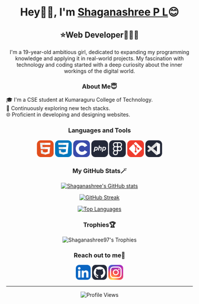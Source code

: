 <div align="center">

# Hey👋🏻, I'm [Shaganashree P L](https://github.com/Shaganashree97)😊
  
## ⭐Web Developer👩🏻‍💻

I'm a 19-year-old ambitious girl, dedicated to expanding my programming knowledge and applying it in real-world projects. My fascination with technology and coding started with a deep curiosity about the inner workings of the digital world.

### About Me😇
<div align="left">
 🎓 I'm a CSE student at Kumaraguru College of Technology. <br>
 🚀 Continuously exploring new tech stacks. <br>
 🌐 Proficient in developing and designing websites.
</div>

### Languages and Tools
 
 <img src="https://raw.githubusercontent.com/tandpfun/skill-icons/main/icons/HTML.svg" width="45"/>
 <img src="https://raw.githubusercontent.com/tandpfun/skill-icons/main/icons/CSS.svg" width="45"/>
 
 <img src="https://raw.githubusercontent.com/tandpfun/skill-icons/main/icons/C.svg" width="45"/>
 <img src="https://raw.githubusercontent.com/tandpfun/skill-icons/main/icons/PHP-Dark.svg" width="45"/>
 
 <img src="https://raw.githubusercontent.com/tandpfun/skill-icons/main/icons/Figma-Dark.svg" width="45"/>
 
 <img src="https://raw.githubusercontent.com/tandpfun/skill-icons/main/icons/Git.svg" width="45"/>
 
 <img src="https://raw.githubusercontent.com/tandpfun/skill-icons/main/icons/VSCode-Dark.svg" width="45"/>

<div>

### My GitHub Stats🪄

<a href="http://www.github.com/Shaganashree97" style="font-align:center"><img src="https://github-readme-stats.vercel.app/api?username=Shaganashree97&show=prs_merged,prs_merged_percentage&hide=&count_private=true&title_color=bf11aa&text_color=9e9ede&icon_color=5757cf&theme=transparent&border_color=bf11aa&show_icons=true" alt="Shaganashree's GitHub stats" /></a>

<a href="http://www.github.com/Shaganashree97"><img src="https://github-readme-streak-stats.herokuapp.com/?user=Shaganashree97&stroke=bf11aa&theme=transparent&ring=bf11aa&fire=bf11aa&currStreakNum=5757cf&currStreakLabel=b599de&sideNums=5757cf&sideLabels=b599de&dates=b0de99&border=bf11aa" alt="GitHub Streak" /></a>

<a href="http://www.github.com/Shaganashree97"><img src="https://github-readme-stats.vercel.app/api/top-langs/?username=Shaganashree97&langs_count=5&title_color=bf11aa&text_color=9e9ede&show_icons=true&icon_color=5757cf&theme=transparent&border_color=bf11aa&locale=en&sideNums=5757cf&custom_title=Top%20Languages" alt="Top Languages" style="width: 40%; max-width: 600px;" /></a>

</div>

### Trophies🏆
  ![Shaganashree97's Trophies](https://github-profile-trophy.vercel.app/?username=Shaganashree97&rank=-B&column=-1&no-frame=false&margin-w=10)

### Reach out to me💌
<a href="https://www.linkedin.com/in/shaganashree-pl/" target="_blank" rel="noreferrer"><img src="https://raw.githubusercontent.com/tandpfun/skill-icons/main/icons/LinkedIn.svg" width="40" height="40" alt="LinkedIn" /></a>
<a href="https://github.com/Shaganashree97/" target="_blank" rel="noreferrer"><img src="https://raw.githubusercontent.com/tandpfun/skill-icons/main/icons/Github-Dark.svg" width="40" height="40" alt="GitHub" /></a>
<a href="https://www.instagram.com/_shag_ana_97_.pl._/" target="_blank" rel="noreferrer"><img src="https://raw.githubusercontent.com/tandpfun/skill-icons/main/icons/Instagram.svg" width="40" height="40" alt="Instagram" /></a>
<!--
<a href="https://stackoverflow.com/users/22988628/shaganashree-p-l" target="_blank" rel="noreferrer"><img src="https://raw.githubusercontent.com/tandpfun/skill-icons/main/icons/StackOverflow-Dark.svg" width="40" height="40"  alt="StackOverflow" /></a>
-->

---

<img src="https://komarev.com/ghpvc/?username=Shaganashree97&color=bf11aa" alt="Profile Views" />

</div>


<!--
**Shaganashree97/Shaganashree97** is a ✨ _special_ ✨ repository because its `README.md` (this file) appears on your GitHub profile.

Here are some ideas to get you started:

- 🔭 I’m currently working on ...
- 🌱 I’m currently learning ...
- 👯 I’m looking to collaborate on ...
- 🤔 I’m looking for help with ...
- 💬 Ask me about ...
- 📫 How to reach me: ...
- 😄 Pronouns: ...
- ⚡ Fun fact: ...
-->
